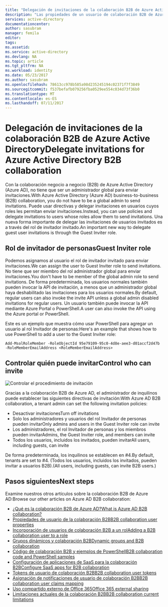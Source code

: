 ```yaml
---
title: "Delegación de invitaciones de la colaboración B2B de Azure Active Directory | Microsoft Docs"
description: "Las propiedades de un usuario de colaboración B2B de Azure Active Directory son configurables."
services: active-directory
documentationcenter: 
author: sasubram
manager: femila
editor: 
tags: 
ms.assetid: 
ms.service: active-directory
ms.devlang: NA
ms.topic: article
ms.tgt_pltfrm: NA
ms.workload: identity
ms.date: 05/23/2017
ms.author: sasubram
ms.openlocfilehash: 78613cc978b585a98d235245194c02371f7f3849
ms.sourcegitcommit: f537befafb079256fba0529ee554c034d73f36b0
ms.translationtype: MT
ms.contentlocale: es-ES
ms.lasthandoff: 07/11/2017
---
```

# <a name="delegate-invitations-for-azure-active-directory-b2b-collaboration"></a><span data-ttu-id="d2977-103">Delegación de invitaciones de la colaboración B2B de Azure Active Directory</span><span class="sxs-lookup"><span data-stu-id="d2977-103">Delegate invitations for Azure Active Directory B2B collaboration</span></span>

<span data-ttu-id="d2977-104">Con la colaboración negocio a negocio (B2B) de Azure Active Directory (Azure AD), no tiene que ser un administrador global para enviar invitaciones.</span><span class="sxs-lookup"><span data-stu-id="d2977-104">With Azure Active Directory (Azure AD) business-to-business (B2B) collaboration, you do not have to be a global admin to send invitations.</span></span> <span data-ttu-id="d2977-105">Puede usar directivas y delegar invitaciones en usuarios cuyos roles les permitan enviar invitaciones.</span><span class="sxs-lookup"><span data-stu-id="d2977-105">Instead, you can use policies and delegate invitations to users whose roles allow them to send invitations.</span></span> <span data-ttu-id="d2977-106">Una nueva forma importante de delegar las invitaciones de usuarios invitados es a través del rol de invitador invitado.</span><span class="sxs-lookup"><span data-stu-id="d2977-106">An important new way to delegate guest user invitations is through the Guest Inviter role.</span></span>

## <a name="guest-inviter-role"></a><span data-ttu-id="d2977-107">Rol de invitador de personas</span><span class="sxs-lookup"><span data-stu-id="d2977-107">Guest Inviter role</span></span>
<span data-ttu-id="d2977-108">Podemos asignamos al usuario el rol de invitador invitado para enviar invitaciones.</span><span class="sxs-lookup"><span data-stu-id="d2977-108">We can assign the user to Guest Inviter role to send invitations.</span></span> <span data-ttu-id="d2977-109">No tiene que ser miembro del rol administrador global para enviar invitaciones.</span><span class="sxs-lookup"><span data-stu-id="d2977-109">You don't have to be member of the global admin role to send invitations.</span></span> <span data-ttu-id="d2977-110">De forma predeterminada, los usuarios normales también pueden invocar la API de invitación, a menos que un administrador global haya deshabilitado las invitaciones para los usuarios normales.</span><span class="sxs-lookup"><span data-stu-id="d2977-110">By default, regular users can also invoke the invite API unless a global admin disabled invitations for regular users.</span></span> <span data-ttu-id="d2977-111">Un usuario también puede invocar la API mediante Azure Portal o PowerShell.</span><span class="sxs-lookup"><span data-stu-id="d2977-111">A user can also invoke the API using the Azure portal or PowerShell.</span></span>

<span data-ttu-id="d2977-112">Este es un ejemplo que muestra cómo usar PowerShell para agregar un usuario al rol Invitador de personas:</span><span class="sxs-lookup"><span data-stu-id="d2977-112">Here's an example that shows how to use PowerShell to add a user to the Guest Inviter role:</span></span>

```
Add-MsolRoleMember -RoleObjectId 95e79109-95c0-4d8e-aee3-d01accf2d47b -RoleMemberEmailAddress <RoleMemberEmailAddress>
```

## <a name="control-who-can-invite"></a><span data-ttu-id="d2977-113">Controlar quién puede invitar</span><span class="sxs-lookup"><span data-stu-id="d2977-113">Control who can invite</span></span>

![Controlar el procedimiento de invitación](media/active-directory-b2b-delegate-invitations/control-who-to-invite.png)

<span data-ttu-id="d2977-115">Gracias a la colaboración B2B de Azure AD, el administrador de inquilinos puede establecer las siguientes directivas de invitación:</span><span class="sxs-lookup"><span data-stu-id="d2977-115">With Azure AD B2B collaboration, a tenant admin can set the following invitation policies:</span></span>

- <span data-ttu-id="d2977-116">Desactivar invitaciones</span><span class="sxs-lookup"><span data-stu-id="d2977-116">Turn off invitations</span></span>
- <span data-ttu-id="d2977-117">Solo los administradores y usuarios del rol Invitador de personas pueden invitar</span><span class="sxs-lookup"><span data-stu-id="d2977-117">Only admins and users in the Guest Inviter role can invite</span></span>
- <span data-ttu-id="d2977-118">Los administradores, el rol Invitador de personas y los miembros pueden invitar</span><span class="sxs-lookup"><span data-stu-id="d2977-118">Admins, the Guest Inviter role, and members can invite</span></span>
- <span data-ttu-id="d2977-119">Todos los usuarios, incluidos los invitados, pueden invitar</span><span class="sxs-lookup"><span data-stu-id="d2977-119">All users, including guests, can invite</span></span>

<span data-ttu-id="d2977-120">De forma predeterminada, los inquilinos se establecen en #4.</span><span class="sxs-lookup"><span data-stu-id="d2977-120">By default, tenants are set to #4.</span></span> <span data-ttu-id="d2977-121">(Todos los usuarios, incluidos los invitados, pueden invitar a usuarios B2B).</span><span class="sxs-lookup"><span data-stu-id="d2977-121">(All users, including guests, can invite B2B users.)</span></span>

## <a name="next-steps"></a><span data-ttu-id="d2977-122">Pasos siguientes</span><span class="sxs-lookup"><span data-stu-id="d2977-122">Next steps</span></span>

<span data-ttu-id="d2977-123">Examine nuestros otros artículos sobre la colaboración B2B de Azure AD:</span><span class="sxs-lookup"><span data-stu-id="d2977-123">Browse our other articles on Azure AD B2B collaboration:</span></span>

* [<span data-ttu-id="d2977-124">¿Qué es la colaboración B2B de Azure AD?</span><span class="sxs-lookup"><span data-stu-id="d2977-124">What is Azure AD B2B collaboration?</span></span>](active-directory-b2b-what-is-azure-ad-b2b.md)
* [<span data-ttu-id="d2977-125">Propiedades de usuario de la colaboración B2B</span><span class="sxs-lookup"><span data-stu-id="d2977-125">B2B collaboration user properties</span></span>](active-directory-b2b-user-properties.md)
* [<span data-ttu-id="d2977-126">Incorporación de usuarios de colaboración B2B a un rol</span><span class="sxs-lookup"><span data-stu-id="d2977-126">Adding a B2B collaboration user to a role</span></span>](active-directory-b2b-add-guest-to-role.md)
* [<span data-ttu-id="d2977-127">Grupos dinámicos y colaboración B2B</span><span class="sxs-lookup"><span data-stu-id="d2977-127">Dynamic groups and B2B collaboration</span></span>](active-directory-b2b-dynamic-groups.md)
* [<span data-ttu-id="d2977-128">Código de colaboración B2B y ejemplos de PowerShell</span><span class="sxs-lookup"><span data-stu-id="d2977-128">B2B collaboration code and PowerShell samples</span></span>](active-directory-b2b-code-samples.md)
* [<span data-ttu-id="d2977-129">Configuración de aplicaciones de SaaS para la colaboración B2B</span><span class="sxs-lookup"><span data-stu-id="d2977-129">Configure SaaS apps for B2B collaboration</span></span>](active-directory-b2b-configure-saas-apps.md)
* [<span data-ttu-id="d2977-130">Tokens de usuario de colaboración B2B</span><span class="sxs-lookup"><span data-stu-id="d2977-130">B2B collaboration user tokens</span></span>](active-directory-b2b-user-token.md)
* [<span data-ttu-id="d2977-131">Asignación de notificaciones de usuario de colaboración B2B</span><span class="sxs-lookup"><span data-stu-id="d2977-131">B2B collaboration user claims mapping</span></span>](active-directory-b2b-claims-mapping.md)
* [<span data-ttu-id="d2977-132">Uso compartido externo de Office 365</span><span class="sxs-lookup"><span data-stu-id="d2977-132">Office 365 external sharing</span></span>](active-directory-b2b-o365-external-user.md)
* [<span data-ttu-id="d2977-133">Limitaciones actuales de la colaboración B2B</span><span class="sxs-lookup"><span data-stu-id="d2977-133">B2B collaboration current limitations</span></span>](active-directory-b2b-current-limitations.md)
